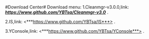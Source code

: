 #Download Center#
Download menu:
1.Cleanmgr-v3.0.0,link:
***https://www.github.com/YBTsa/Cleanmgr-v3.0***
.

2.IS,link:
<***https://www.github.com/YBTsa/IS***>
.

3.YConsole,link:
<***https://www.github.com/YBTsa/YConsole***>
.

